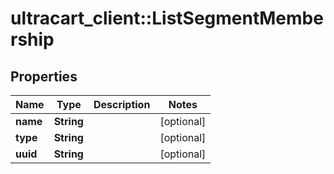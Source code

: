# ultracart_client::ListSegmentMembership

## Properties
Name | Type | Description | Notes
------------ | ------------- | ------------- | -------------
**name** | **String** |  | [optional] 
**type** | **String** |  | [optional] 
**uuid** | **String** |  | [optional] 


